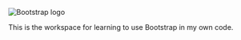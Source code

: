 ![Bootstrap logo](https://miro.medium.com/max/320/0*_rAD9NgK7l6KSlNc.png)

This is the workspace for learning to use Bootstrap in my own code.
